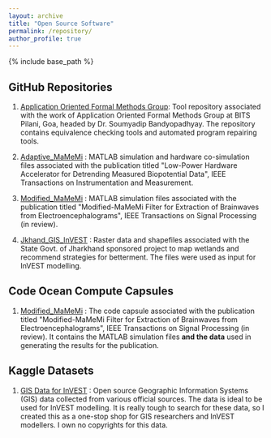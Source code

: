 ```yaml
---
layout: archive
title: "Open Source Software"
permalink: /repository/
author_profile: true
---
```


{% include base_path %}

## GitHub Repositories

1) <a href='https://github.com/raks0009/AOFM'>Application Oriented Formal Methods Group</a>: Tool repository associated with the work of Application Oriented Formal Methods Group at BITS Pilani, Goa, headed by Dr. Soumyadip Bandyopadhyay. The repository contains equivalence checking tools and automated program repairing tools. 

2) <a href='https://github.com/raks0009/Adaptive_MameMi'>Adaptive_MaMeMi</a> : MATLAB simulation and hardware co-simulation files associated with the publication titled "Low-Power Hardware Accelerator for Detrending Measured Biopotential Data", IEEE Transactions on Instrumentation and Measurement.

3) <a href='https://github.com/raks0009/Modified_MameMi'>Modified_MaMeMi</a> : MATLAB simulation files associated with the publication titled "Modified-MaMeMi Filter for Extraction of Brainwaves from Electroencephalograms", IEEE Transactions on Signal Processing (in review).

4) <a href='https://github.com/raks0009/Jkhand_GIS_InVEST'>Jkhand_GIS_InVEST</a> : Raster data and shapefiles associated with the State Govt. of Jharkhand sponsored project to map wetlands and recommend strategies for betterment. The files were used as input for InVEST modelling.

## Code Ocean Compute Capsules

1) <a href='https://codeocean.com/capsule/0733162/tree'>Modified_MaMeMi</a> : The code capsule associated with the publication titled "Modified-MaMeMi Filter for Extraction of Brainwaves from Electroencephalograms", IEEE Transactions on Signal Processing (in review). It contains the MATLAB simulation files **and the data** used in generating the results for the publication.

## Kaggle Datasets

1) <a href='https://www.kaggle.com/rakshitmittal/jharkhand-gis-data-for-invest'>GIS Data for InVEST</a> : Open source Geographic Information Systems (GIS) data collected from various official sources. The data is ideal to be used for InVEST modelling. It is really tough to search for these data, so I created this as a one-stop shop for GIS researchers and InVEST modellers. I own no copyrights for this data. 
